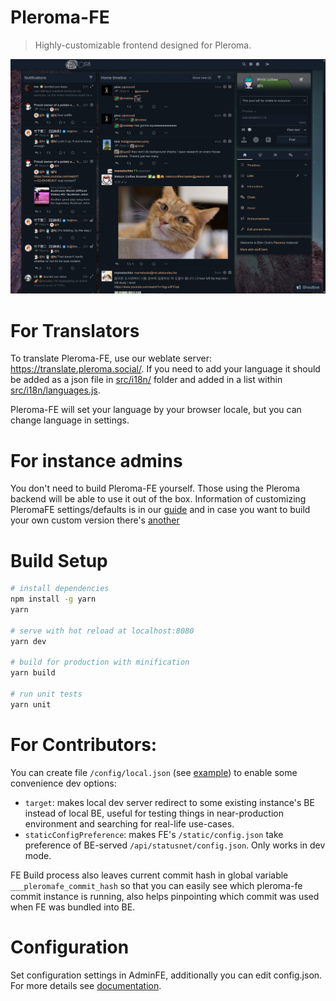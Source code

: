 # Pleroma-FE 

> Highly-customizable frontend designed for Pleroma.

![screenshot](./image.png)

# For Translators

To translate Pleroma-FE, use our weblate server: https://translate.pleroma.social/. If you need to add your language it should be added as a json file in [src/i18n/](https://git.pleroma.social/pleroma/pleroma-fe/blob/develop/src/i18n/) folder and added in a list within [src/i18n/languages.js](https://git.pleroma.social/pleroma/pleroma-fe/blob/develop/src/i18n/languages.js). 

Pleroma-FE will set your language by your browser locale, but you can change language in settings.

# For instance admins
You don't need to build Pleroma-FE yourself. Those using the Pleroma backend will be able to use it out of the box. Information of customizing PleromaFE settings/defaults is in our [guide](https://docs-develop.pleroma.social/frontend/CONFIGURATION/) and in case you want to build your own custom version there's [another](https://docs-develop.pleroma.social/frontend/HACKING/)

# Build Setup

``` bash
# install dependencies
npm install -g yarn
yarn

# serve with hot reload at localhost:8080
yarn dev

# build for production with minification
yarn build

# run unit tests
yarn unit
```

# For Contributors:

You can create file `/config/local.json` (see [example](https://git.pleroma.social/pleroma/pleroma-fe/blob/develop/config/local.example.json)) to enable some convenience dev options:

* `target`: makes local dev server redirect to some existing instance's BE instead of local BE, useful for testing things in near-production environment and searching for real-life use-cases.
* `staticConfigPreference`: makes FE's `/static/config.json` take preference of BE-served `/api/statusnet/config.json`. Only works in dev mode.

FE Build process also leaves current commit hash in global variable `___pleromafe_commit_hash` so that you can easily see which pleroma-fe commit instance is running, also helps pinpointing which commit was used when FE was bundled into BE.

# Configuration

Set configuration settings in AdminFE, additionally you can edit config.json. For more details see [documentation](https://docs-develop.pleroma.social/frontend/CONFIGURATION/).
